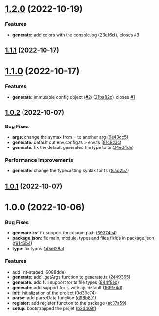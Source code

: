 # [1.2.0](https://github.com/niloysikdar/neoenv/compare/v1.1.1...v1.2.0) (2022-10-19)


### Features

* **generate:** add colors with the console.log ([23ef6cf](https://github.com/niloysikdar/neoenv/commit/23ef6cffbd366cdbc78d40f4b5f1a79309fb854a)), closes [#3](https://github.com/niloysikdar/neoenv/issues/3)

## [1.1.1](https://github.com/niloysikdar/neoenv/compare/v1.1.0...v1.1.1) (2022-10-17)

# [1.1.0](https://github.com/niloysikdar/neoenv/compare/v1.0.2...v1.1.0) (2022-10-17)


### Features

* **generate:** immutable config object ([#2](https://github.com/niloysikdar/neoenv/issues/2)) ([21ba82c](https://github.com/niloysikdar/neoenv/commit/21ba82c3cbd9e1377f68b8fffac26832fb42b4b4)), closes [#1](https://github.com/niloysikdar/neoenv/issues/1)

## [1.0.2](https://github.com/niloysikdar/neoenv/compare/v1.0.1...v1.0.2) (2022-10-07)


### Bug Fixes

* **args:** change the syntax from = to another arg ([9e43cc5](https://github.com/niloysikdar/neoenv/commit/9e43cc5096747c7d75a04aee675ada0958720beb))
* **generate:** default out env.config.ts > env.ts ([81c8d3c](https://github.com/niloysikdar/neoenv/commit/81c8d3c19474161522e5b9c75b118d16a96705d6))
* **generate:** fix the default generated file type to ts ([d4ed4de](https://github.com/niloysikdar/neoenv/commit/d4ed4de83b7dbb6363d83effc0052ed9f01ce7c1))


### Performance Improvements

* **generate:** change the typecasting syntax for ts ([f6ad257](https://github.com/niloysikdar/neoenv/commit/f6ad257dce84fa5f09a281357ee2bbb0cac57e4e))

## [1.0.1](https://github.com/niloysikdar/neoenv/compare/v1.0.0...v1.0.1) (2022-10-07)

# 1.0.0 (2022-10-06)


### Bug Fixes

* **generate-ts:** fix support for custom path ([59374c4](https://github.com/niloysikdar/neoenv/commit/59374c4cc16ce4795fdbff5f879f53779cf3e617))
* **package.json:** fix main, module, types and files fields in package.json ([f9146b4](https://github.com/niloysikdar/neoenv/commit/f9146b464090f68bbcddc2b380b14834754c99d6))
* **type:** fix typos ([a0a628a](https://github.com/niloysikdar/neoenv/commit/a0a628ade1ba431b0950ed5b9cf9e0040a7d9020))


### Features

* add lint-staged ([6088dde](https://github.com/niloysikdar/neoenv/commit/6088dde806f0732f81526e5a7f64b441df89d8b1))
* **generate:** add _getArgs function to generate.ts ([2d49365](https://github.com/niloysikdar/neoenv/commit/2d493655cdde713965c4fadd730b616468b8f69a))
* **generate:** add full support for ts file types ([844f8bd](https://github.com/niloysikdar/neoenv/commit/844f8bd6300121361f25f83408820793bced43ab))
* **generate:** add support for js with cjs default ([1691e4d](https://github.com/niloysikdar/neoenv/commit/1691e4d10da5f70bd7b84a162a2ec792df5769ca))
* **init:** initialization of the project ([0d39c74](https://github.com/niloysikdar/neoenv/commit/0d39c741d3df1e6061155d7ad0a48cad11793c8f))
* **parse:** add parseData function ([d98b801](https://github.com/niloysikdar/neoenv/commit/d98b8017f747465ddd8212874ddc79237f76c39f))
* **register:** add register function to the package ([ac37a59](https://github.com/niloysikdar/neoenv/commit/ac37a59ee0e45edcc4d597a831569de2ec5ee838))
* **setup:** bootstrapped the projet ([b2d409f](https://github.com/niloysikdar/neoenv/commit/b2d409f53ac558a3dad730c60a7016fe07912c72))
